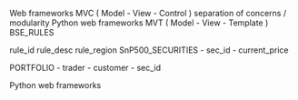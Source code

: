 Web frameworks
MVC ( Model - View - Control )
separation of concerns / modularity
Python web frameworks
MVT ( Model - View - Template )
BSE_RULES

rule_id
rule_desc
rule_region
SnP500_SECURITIES - sec_id - current_price

PORTFOLIO - trader - customer - sec_id

Python web frameworks